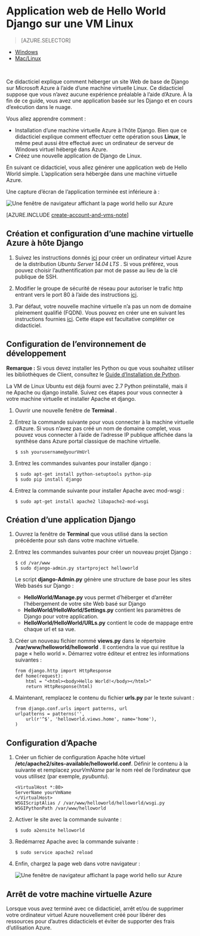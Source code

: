 <properties 
    pageTitle="Python web app avec Django sur Linux | Microsoft Azure" 
    description="Découvrez comment héberger une application web basée sur les Django sur Azure à l’aide d’une machine virtuelle Linux." 
    services="virtual-machines-linux" 
    documentationCenter="python" 
    authors="huguesv" 
    manager="wpickett" 
    editor=""
    tags="azure-resource-manager"/>

<tags 
    ms.service="virtual-machines-linux" 
    ms.workload="web" 
    ms.tgt_pltfrm="vm-linux" 
    ms.devlang="python" 
    ms.topic="article" 
    ms.date="11/17/2015" 
    ms.author="huvalo"/>
    
# <a name="django-hello-world-web-application-on-a-linux-vm"></a>Application web de Hello World Django sur une VM Linux

> [AZURE.SELECTOR]
- [Windows](virtual-machines-windows-classic-python-django-web-app.md)
- [Mac/Linux](virtual-machines-linux-python-django-web-app.md)

<br>

Ce didacticiel explique comment héberger un site Web de base de Django sur Microsoft Azure à l’aide d’une machine virtuelle Linux. Ce didacticiel suppose que vous n’avez aucune expérience préalable à l’aide d’Azure. À la fin de ce guide, vous avez une application basée sur les Django et en cours d’exécution dans le nuage.

Vous allez apprendre comment :

* Installation d’une machine virtuelle Azure à l’hôte Django. Bien que ce didacticiel explique comment effectuer cette opération sous **Linux**, le même peut aussi être effectué avec un ordinateur de serveur de Windows virtuel hébergé dans Azure. 
* Créez une nouvelle application de Django de Linux.

En suivant ce didacticiel, vous allez générer une application web de Hello World simple. L’application sera hébergée dans une machine virtuelle Azure.

Une capture d’écran de l’application terminée est inférieure à :

![Une fenêtre de navigateur affichant la page world hello sur Azure](./media/virtual-machines-linux-python-django-web-app/mac-linux-django-helloworld-browser.png)

[AZURE.INCLUDE [create-account-and-vms-note](../../includes/create-account-and-vms-note.md)]

## <a name="creating-and-configuring-an-azure-virtual-machine-to-host-django"></a>Création et configuration d’une machine virtuelle Azure à hôte Django

1. Suivez les instructions donnés [ici](virtual-machines-linux-quick-create-portal.md) pour créer un ordinateur virtuel Azure de la distribution *Ubuntu Server 14.04 LTS* .  Si vous préférez, vous pouvez choisir l’authentification par mot de passe au lieu de la clé publique de SSH.

1. Modifier le groupe de sécurité de réseau pour autoriser le trafic http entrant vers le port 80 à l’aide des instructions [ici](../virtual-network/virtual-networks-create-nsg-arm-pportal.md).

1. Par défaut, votre nouvelle machine virtuelle n’a pas un nom de domaine pleinement qualifié (FQDN).  Vous pouvez en créer une en suivant les instructions fournies [ici](virtual-machines-linux-portal-create-fqdn.md).  Cette étape est facultative compléter ce didacticiel.

## <a id="setup"> </a>Configuration de l’environnement de développement

**Remarque :** Si vous devez installer les Python ou que vous souhaitez utiliser les bibliothèques de Client, consultez le [Guide d’Installation de Python](../python-how-to-install.md).

La VM de Linux Ubuntu est déjà fourni avec 2.7 Python préinstallé, mais il ne Apache ou django installé.  Suivez ces étapes pour vous connecter à votre machine virtuelle et installer Apache et django.

1.  Ouvrir une nouvelle fenêtre de **Terminal** .
    
1.  Entrez la commande suivante pour vous connecter à la machine virtuelle d’Azure.  Si vous n’avez pas créé un nom de domaine complet, vous pouvez vous connecter à l’aide de l’adresse IP publique affichée dans la synthèse dans Azure portal classique de machine virtuelle.

        $ ssh yourusername@yourVmUrl

1.  Entrez les commandes suivantes pour installer django :

        $ sudo apt-get install python-setuptools python-pip
        $ sudo pip install django

1.  Entrez la commande suivante pour installer Apache avec mod-wsgi :

        $ sudo apt-get install apache2 libapache2-mod-wsgi


## <a name="creating-a-new-django-application"></a>Création d’une application Django

1.  Ouvrez la fenêtre de **Terminal** que vous utilisé dans la section précédente pour ssh dans votre machine virtuelle.
    
1.  Entrez les commandes suivantes pour créer un nouveau projet Django :

        $ cd /var/www
        $ sudo django-admin.py startproject helloworld

    Le script **django-Admin.py** génère une structure de base pour les sites Web basés sur Django :
    -   **HelloWorld/Manage.py** vous permet d’héberger et d’arrêter l’hébergement de votre site Web basé sur Django
    -   **HelloWorld/HelloWorld/Settings.py** contient les paramètres de Django pour votre application.
    -   **HelloWorld/HelloWorld/URLs.py** contient le code de mappage entre chaque url et sa vue.

1.  Créer un nouveau fichier nommé **views.py** dans le répertoire **/var/www/helloworld/helloworld** . Il contiendra la vue qui restitue la page « hello world ». Démarrez votre éditeur et entrez les informations suivantes :
        
        from django.http import HttpResponse
        def home(request):
            html = "<html><body>Hello World!</body></html>"
            return HttpResponse(html)

1.  Maintenant, remplacez le contenu du fichier **urls.py** par le texte suivant :

        from django.conf.urls import patterns, url
        urlpatterns = patterns('',
            url(r'^$', 'helloworld.views.home', name='home'),
        )


## <a name="setting-up-apache"></a>Configuration d’Apache

1.  Créer un fichier de configuration Apache hôte virtuel **/etc/apache2/sites-available/helloworld.conf**. Définir le contenu à la suivante et remplacez *yourVmName* par le nom réel de l’ordinateur que vous utilisez (par exemple, *pyubuntu*).

        <VirtualHost *:80>
        ServerName yourVmName
        </VirtualHost>
        WSGIScriptAlias / /var/www/helloworld/helloworld/wsgi.py
        WSGIPythonPath /var/www/helloworld

1.  Activer le site avec la commande suivante :

        $ sudo a2ensite helloworld

1.  Redémarrez Apache avec la commande suivante :

        $ sudo service apache2 reload

1.  Enfin, chargez la page web dans votre navigateur :

    ![Une fenêtre de navigateur affichant la page world hello sur Azure](./media/virtual-machines-linux-python-django-web-app/mac-linux-django-helloworld-browser.png)


## <a name="shutting-down-your-azure-virtual-machine"></a>Arrêt de votre machine virtuelle Azure

Lorsque vous avez terminé avec ce didacticiel, arrêt et/ou de supprimer votre ordinateur virtuel Azure nouvellement créé pour libérer des ressources pour d’autres didacticiels et éviter de supporter des frais d’utilisation Azure.
